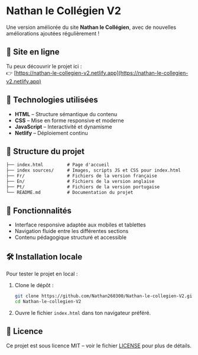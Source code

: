 # Nathan le Collégien V2

Une version améliorée du site **Nathan le Collégien**, avec de nouvelles améliorations ajoutées régulièrement !

## 🚀 Site en ligne

Tu peux découvrir le projet ici :  
👉 [https://nathan-le-collegien-v2.netlify.app](https://nathan-le-collegien-v2.netlify.app)

## 🔧 Technologies utilisées

- **HTML** – Structure sémantique du contenu  
- **CSS** – Mise en forme responsive et moderne  
- **JavaScript** – Interactivité et dynamisme  
- **Netlify** – Déploiement continu  

## 📁 Structure du projet

```markdown
├── index.html         # Page d'accueil
├── index sources/     # Images, scripts JS et CSS pour index.html
├── Fr/                # Fichiers de la version française
├── En/                # Fichiers de la version anglaise
├── Pt/                # Fichiers de la version portugaise
└── README.md          # Documentation du projet
```

## 🧪 Fonctionnalités

- Interface responsive adaptée aux mobiles et tablettes  
- Navigation fluide entre les différentes sections  
- Contenu pédagogique structuré et accessible  

## 🛠 Installation locale

Pour tester le projet en local :

1. Clone le dépôt :

   ```bash
   git clone https://github.com/Nathan260300/Nathan-le-collegien-V2.git
   cd Nathan-le-collegien-V2
   ```

2. Ouvre le fichier `index.html` dans ton navigateur préféré.

## 📄 Licence

Ce projet est sous licence MIT – voir le fichier [LICENSE](LICENSE) pour plus de détails.

